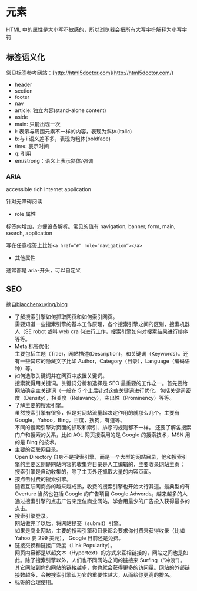 # 元素

HTML 中的属性是大小写不敏感的，所以浏览器会把所有大写字符解释为小写字符

## 标签语义化

常见标签参考网站：[http://html5doctor.com](http://html5doctor.com/)

- header
- section
- footer
- nav
- article: 独立内容(stand-alone content)
- aside
- main: 只能出现一次
- i: 表示与周围元素不一样的内容，表现为斜体(italic)
- b:与 i 语义差不多，表现为粗体(boldface)
- time: 表示时间
- q: 引用
- em/strong：语义上表示斜体/强调

### ARIA

accessible rich Internet application

针对无障碍阅读

- role 属性

标签内增加，方便设备解析。常见的值有 navigation, banner, form, main, search,
application

写在任意标签上比如`<a href=”#” role=”navigation”></a>`

- 其他属性

通常都是 aria-开头，可以自定义

## SEO

摘自[biaochenxuying/blog](https://github.com/biaochenxuying/blog/blob/master/interview/fe-interview.md)

- 了解搜索引擎如何抓取网页和如何索引网页。  
  需要知道一些搜索引擎的基本工作原理，各个搜索引擎之间的区别，搜索机器人（SE robot 或叫 web cra 何进行工作，搜索引擎如何对搜索结果进行排序等等。
- Meta 标签优化  
  主要包括主题（Title)，网站描述(Description)，和关键词（Keywords）。还有一些其它的隐藏文字比如 Author，Category（目录），Language（编码语种）等。
- 如何选取关键词并在网页中放置关键词。  
  搜索就得用关键词。关键词分析和选择是 SEO 最重要的工作之一。首先要给网站确定主关键词（一般在 5 个上后针对这些关键词进行优化，包括关键词密度（Density），相关度（Relavancy），突出性（Prominency）等等。
- 了解主要的搜索引擎。  
  虽然搜索引擎有很多，但是对网站流量起决定作用的就那么几个。主要有 Google，Yahoo，Bing，百度，搜狗，有道等。  
  不同的搜索引擎对页面的抓取和索引、排序的规则都不一样。
  还要了解各搜索门户和搜索的关系，比如 AOL 网页搜索用的是 Google 的搜索技术，MSN 用的是 Bing 的技术。
- 主要的互联网目录。  
  Open Directory 自身不是搜索引擎，而是一个大型的网站目录，他和搜索引擎的主要区别是网站内容的收集方目录是人工编辑的，主要收录网站主页；  
  搜索引擎是自动收集的，除了主页外还抓取大量的内容页面。
- 按点击付费的搜索引擎。  
  随着互联网商务的越来越成熟，收费的搜索引擎也开始大行其道。最典型的有 Overture 当然也包括 Google 的广告项目 Google Adwords。越来越多的人通过搜索引擎的点击广告来定位商业网站，学会用最少的广告投入获得最多的点击。
- 搜索引擎登录。  
  网站做完了以后，将网站提交（submit）引擎。  
  如果是商业网站，主要的搜索引擎和目录都会要求你付费来获得收录（比如 Yahoo 要 299 美元）， Google 目前还是免费。
- 链接交换和链接广泛度（Link Popularity）。  
  网页内容都是以超文本（Hypertext）的方式来互相链接的，网站之间也是如此。除了搜索引擎以外，人们也不同网站之间的链接来 Surfing（“冲浪”）。  
  其它网站到你的网站的链接越多，你也就会获得更多的访问量。网站的外部链接数越多，会被搜索引擎认为它的重要性越大，从而给你更高的排名。
- 标签的合理使用。
